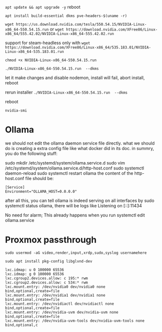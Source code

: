 `apt update && apt upgrade -y`
reboot

`apt install build-essential dkms pve-headers-$(uname -r)`

`wget https://us.download.nvidia.com/tesla/550.54.15/NVIDIA-Linux-x86_64-550.54.15.run`
or `wget https://download.nvidia.com/XFree86/Linux-x86_64/555.42.02/NVIDIA-Linux-x86_64-555.42.02.run`

support for steam-headless only with `wget https://download.nvidia.com/XFree86/Linux-x86_64/535.183.01/NVIDIA-Linux-x86_64-535.183.01.run`

`chmod +x NVIDIA-Linux-x86_64-550.54.15.run`

`./NVIDIA-Linux-x86_64-550.54.15.run  --dkms`

let it make changes and disable nodemon, install will fail, abort install, reboot

rerun installer
`./NVIDIA-Linux-x86_64-550.54.15.run  --dkms`

reboot

`nvidia-smi`


# Ollama

we should not edit the ollama daemon service file directly. what we should do is creating a extra config file like what docker did in its doc. in summry, you do the following stuff:

sudo mkdir /etc/systemd/system/ollama.service.d
sudo vim /etc/systemd/system/ollama.service.d/http-host.conf
sudo systemctl daemon-reload
sudo systemctl restart ollama
the content of the http-host.conf file should be:

```
[Service]
Environment="OLLAMA_HOST=0.0.0.0"
```
after all this, you can tell ollama is indeed serving on all interfaces by sudo systemctl status ollama, there will be logs like Listening on [::]:11434

No need for alarm; This already happens when you run systemctl edit ollama.service

# Proxmox passthrough

`sudo usermod -aG video,render,input,xrdp,sudo,syslog usernamehere`

`sudo apt install pkg-config libglvnd-dev`

```
lxc.idmap: u 0 100000 65536
lxc.idmap: g 0 100000 65536
lxc.cgroup2.devices.allow: c 195:* rwm
lxc.cgroup2.devices.allow: c 534:* rwm
lxc.mount.entry: /dev/nvidia0 dev/nvidia0 none bind,optional,create=file
lxc.mount.entry: /dev/nvidia1 dev/nvidia1 none bind,optional,create=file
lxc.mount.entry: /dev/nvidiactl dev/nvidiactl none bind,optional,create=file
lxc.mount.entry: /dev/nvidia-uvm dev/nvidia-uvm none bind,optional,create=file
lxc.mount.entry: /dev/nvidia-uvm-tools dev/nvidia-uvm-tools none bind,optional,c


```
